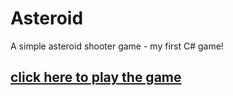 # Asteroid
A simple asteroid shooter game - my first C# game! 


## [click here to play the game](https://dudkinas.github.io/Asteroid/)
